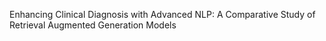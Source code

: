 Enhancing Clinical Diagnosis with Advanced NLP: A Comparative Study of Retrieval Augmented Generation Models
